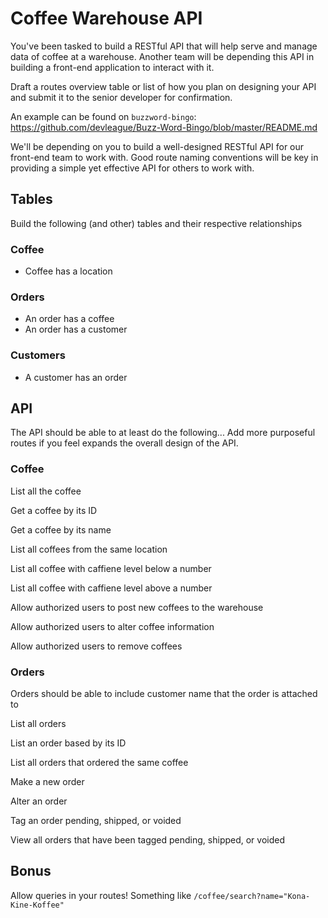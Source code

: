 # Coffee Warehouse API

You've been tasked to build a RESTful API that will help serve and manage data of coffee at a warehouse. Another team will be depending this API in building a front-end application to interact with it.

Draft a routes overview table or list of how you plan on designing your API and submit it to the senior developer for confirmation. 

An example can be found on `buzzword-bingo`: https://github.com/devleague/Buzz-Word-Bingo/blob/master/README.md

We'll be depending on you to build a well-designed RESTful API for our front-end team to work with. Good route naming conventions will be key in providing a simple yet effective API for others to work with. 

## Tables

Build the following (and other) tables and their respective relationships 

### Coffee
- Coffee has a location

### Orders
- An order has a coffee 
- An order has a customer


### Customers
- A customer has an order


## API 

The API should be able to at least do the following... Add more purposeful routes if you feel expands the overall design of the API. 

### Coffee
List all the coffee

Get a coffee by its ID

Get a coffee by its name

List all coffees from the same location

List all coffee with caffiene level below a number

List all coffee with caffiene level above a number

Allow authorized users to post new coffees to the warehouse 

Allow authorized users to alter coffee information 

Allow authorized users to remove coffees 

### Orders
Orders should be able to include customer name that the order is attached to

List all orders 

List an order based by its ID

List all orders that ordered the same coffee

Make a new order

Alter an order

Tag an order pending, shipped, or voided

View all orders that have been tagged pending, shipped, or voided

## Bonus

Allow queries in your routes! Something like `/coffee/search?name="Kona-Kine-Koffee"`